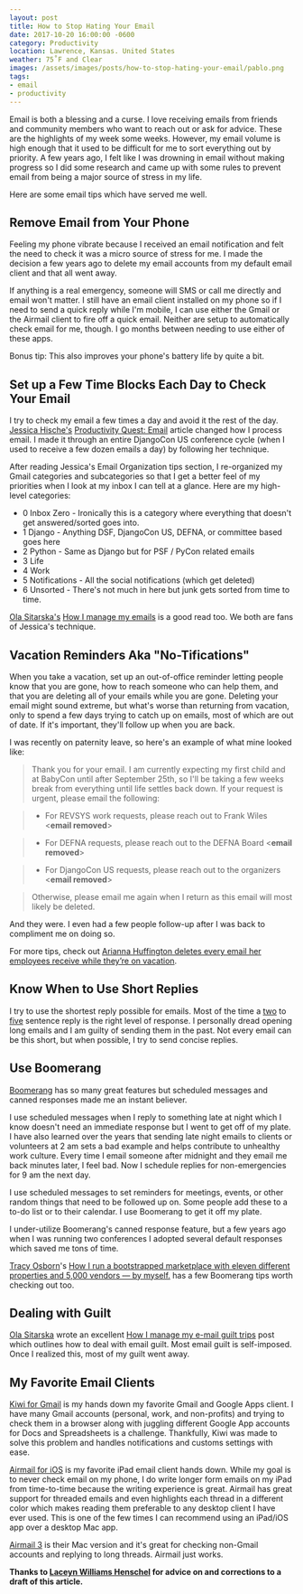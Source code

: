 ```yaml
---
layout: post
title: How to Stop Hating Your Email
date: 2017-10-20 16:00:00 -0600
category: Productivity
location: Lawrence, Kansas. United States
weather: 75˚F and Clear
images: /assets/images/posts/how-to-stop-hating-your-email/pablo.png
tags:
- email
- productivity
---
```


Email is both a blessing and a curse. I love receiving emails from friends and community members who want to reach out or ask for advice. These are the highlights of my week some weeks. However, my email volume is high enough that it used to be difficult for me to sort everything out by priority. A few years ago, I felt like I was drowning in email without making progress so I did some research and came up with some rules to prevent email from being a major source of stress in my life. 

Here are some email tips which have served me well.

## Remove Email from Your Phone

Feeling my phone vibrate because I received an email notification and felt the need to check it was a micro source of stress for me. I made the decision a few years ago to delete my email accounts from my default email client and that all went away.

If anything is a real emergency, someone will SMS or call me directly and email won't matter. I still have an email client installed on my phone so if I need to send a quick reply while I'm mobile, I can use either the Gmail or the Airmail client to fire off a quick email. Neither are setup to automatically check email for me, though. I go months between needing to use either of these apps.

Bonus tip: This also improves your phone's battery life by quite a bit.

## Set up a Few Time Blocks Each Day to Check Your Email

I try to check my email a few times a day and avoid it the rest of the day. [Jessica Hische's](https://twitter.com/jessicahische) [Productivity Quest: Email](http://jessicahische.is/thinkingthoughtsonemail) article changed how I process email. I made it through an entire DjangoCon US conference cycle (when I used to receive a few dozen emails a day) by following her technique.

After reading Jessica's Email Organization tips section, I re-organized my Gmail categories and subcategories so that I get a better feel of my priorities when I look at my inbox I can tell at a glance. Here are my high-level categories:

- 0 Inbox Zero - Ironically this is a category where everything that doesn't get answered/sorted goes into.
- 1 Django - Anything DSF, DjangoCon US, DEFNA, or committee based goes here
- 2 Python - Same as Django but for PSF / PyCon related emails
- 3 Life
- 4 Work
- 5 Notifications - All the social notifications (which get deleted)
- 6 Unsorted - There's not much in here but junk gets sorted from time to time.

[Ola Sitarska's](https://twitter.com/olasitarska) [How I manage my emails](http://blog.sitarska.com/post/135766019758/how-i-manage-my-emails) is a good read too. We both are fans of Jessica's technique.

## Vacation Reminders Aka "No-Tifications"

When you take a vacation, set up an out-of-office reminder letting people know that you are gone, how to reach someone who can help them, and that you are deleting all of your emails while you are gone. Deleting your email might sound extreme, but what's worse than returning from vacation, only to spend a few days trying to catch up on emails, most of which are out of date. If it's important, they'll follow up when you are back.

I was recently on paternity leave, so here's an example of what mine looked like:

> Thank you for your email. I am currently expecting my first child and at BabyCon until after September 25th, so I'll be taking a few weeks break from everything until life settles back down. If your request is urgent, please email the following:

> - For REVSYS work requests, please reach out to Frank Wiles <**email removed**>

> - For DEFNA requests, please reach out to the DEFNA Board <**email removed**>

> - For DjangoCon US requests, please reach out to the organizers <**email removed**>

> Otherwise, please email me again when I return as this email will most likely be deleted. 

And they were. I even had a few people follow-up after I was back to compliment me on doing so.

For more tips, check out [Arianna Huffington deletes every email her employees receive while they’re on vacation](https://qz.com/1061410/arianna-huffington-deletes-every-email-her-employees-receive-while-theyre-on-vacation/).

## Know When to Use Short Replies

I try to use the shortest reply possible for emails. Most of the time a [two](http://two.sentenc.es/) to [five](http://five.sentenc.es/) sentence reply is the right level of response. I personally dread opening long emails and I am guilty of sending them in the past. Not every email can be this short, but when possible, I try to send concise replies.

## Use Boomerang

[Boomerang](http://www.boomeranggmail.com/) has so many great features but 
scheduled messages and canned responses made me an instant believer.

I use scheduled messages when I reply to something late at night which I know doesn't need an immediate response but I went to get off of my plate. I have also learned over the years that sending late night emails to clients or volunteers at 2 am sets a bad example and helps contribute to unhealthy work culture. Every time I email someone after midnight and they email me back minutes later, I feel bad. Now I schedule replies for non-emergencies for 9 am the next day.

I use scheduled messages to set reminders for meetings, events, or other random things that need to be followed up on. Some people add these to a to-do list or to their calendar. I use Boomerang to get it off my plate.

I under-utilize Boomerang's canned response feature, but a few years ago when I was running two conferences I adopted several default responses which saved me tons of time. 

[Tracy Osborn](https://twitter.com/limedaring)'s [How I run a bootstrapped marketplace with eleven different properties and 5,000 vendors — by myself.](https://limedaring.com/articles/how-i-run-a-marketplace-with-eleven-different-properties-and-5000-vendors/) has a few Boomerang tips worth checking out too.

## Dealing with Guilt

[Ola Sitarska](https://twitter.com/olasitarska) wrote an excellent [How I manage my e-mail guilt trips](http://blog.sitarska.com/post/110468512013/how-i-manage-my-e-mail-guilt-trips) post which outlines how to deal with email guilt. Most email guilt is self-imposed. Once I realized this, most of my guilt went away.

## My Favorite Email Clients

[Kiwi for Gmail](http://kiwiforgmail.com/) is my hands down my favorite Gmail and Google Apps client. I have many Gmail accounts (personal, work, and non-profits) and trying to check them in a browser along with juggling different Google App accounts for Docs and Spreadsheets is a challenge. Thankfully, Kiwi was made to solve this problem and handles notifications and customs settings with ease. 

[Airmail for iOS](http://airmailapp.com/ios) is my favorite iPad email client hands down. While my goal is to never check email on my phone, I do write longer form emails on my iPad from time-to-time because the writing experience is great. Airmail has great support for threaded emails and even highlights each thread in a different color which makes reading them preferable to any desktop client I have ever used. This is one of the few times I can recommend using an iPad/iOS app over a desktop Mac app. 

[Airmail 3](http://airmailapp.com/) is their Mac version and it's great for checking non-Gmail accounts and replying to long threads. Airmail just works.

**Thanks to [Laceyn Williams Henschel](https://twitter.com/laceynwilliams) for advice on and corrections to a draft of this article.**
